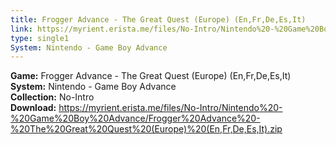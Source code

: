 ```yaml
---
title: Frogger Advance - The Great Quest (Europe) (En,Fr,De,Es,It)
link: https://myrient.erista.me/files/No-Intro/Nintendo%20-%20Game%20Boy%20Advance/Frogger%20Advance%20-%20The%20Great%20Quest%20(Europe)%20(En,Fr,De,Es,It).zip
type: single1
System: Nintendo - Game Boy Advance
---
```

<b>Game:</b> Frogger Advance - The Great Quest (Europe) (En,Fr,De,Es,It)<br>
<b>System:</b> Nintendo - Game Boy Advance<br>
<b>Collection:</b> No-Intro<br>
<b>Download:</b> https://myrient.erista.me/files/No-Intro/Nintendo%20-%20Game%20Boy%20Advance/Frogger%20Advance%20-%20The%20Great%20Quest%20(Europe)%20(En,Fr,De,Es,It).zip